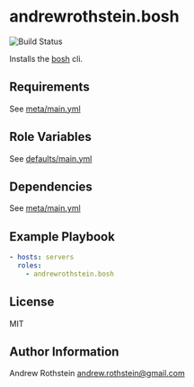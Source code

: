 andrewrothstein.bosh
=========
![Build Status](https://github.com/andrewrothstein/ansible-bosh/actions/workflows/build.yml/badge.svg)

Installs the [bosh](https://bosh.io/) cli.

Requirements
------------

See [meta/main.yml](meta/main.yml)

Role Variables
--------------

See [defaults/main.yml](defaults/main.yml)

Dependencies
------------

See [meta/main.yml](meta/main.yml)

Example Playbook
----------------

```yml
- hosts: servers
  roles:
    - andrewrothstein.bosh
```

License
-------

MIT

Author Information
------------------

Andrew Rothstein <andrew.rothstein@gmail.com>

